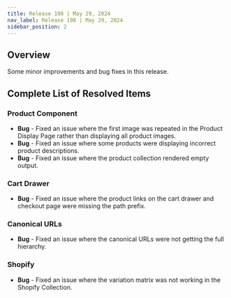 ```yaml
---
title: Release 198 | May 29, 2024
nav_label: Release 198 | May 29, 2024
sidebar_position: 2
---
```


## Overview

Some minor improvements and bug fixes in this release.

## Complete List of Resolved Items

### Product Component

* **Bug** - Fixed an issue where the first image was repeated in the Product Display Page rather than displaying all product images.
* **Bug** - Fixed an issue where some products were displaying incorrect product descriptions.
* **Bug** - Fixed an issue where the product collection rendered empty output.

### Cart Drawer

* **Bug** - Fixed an issue where the product links on the cart drawer and checkout page were missing the path prefix.

### Canonical URLs

* **Bug** - Fixed an issue where the canonical URLs were not getting the full hierarchy.

### Shopify

* **Bug** - Fixed an issue where the variation matrix was not working in the Shopify Collection.

